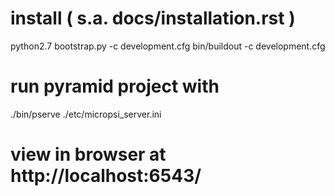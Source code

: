 # install ( s.a. docs/installation.rst )
python2.7 bootstrap.py -c development.cfg
bin/buildout -c development.cfg

# run pyramid project with 
./bin/pserve ./etc/micropsi_server.ini

# view in browser at http://localhost:6543/